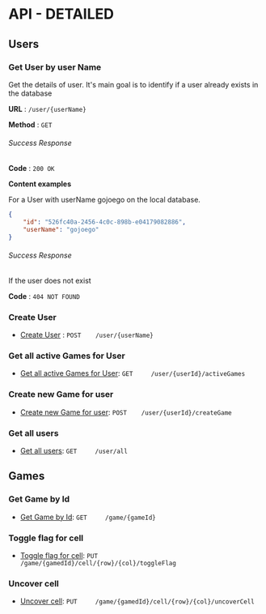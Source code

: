 # API - DETAILED

## Users

### Get User by user Name

Get the details of user. It's main goal is to identify if a user already exists in the database

**URL** : `/user/{userName}`

**Method** : `GET`

###### Success Response

**Code** : `200 OK`

**Content examples**

For a User with userName gojoego on the local database.

```json
{
    "id": "526fc40a-2456-4c0c-898b-e04179082886",
    "userName": "gojoego"
}
```

###### Success Response

If the user does not exist

**Code** : `404 NOT FOUND`


### Create User
* [Create User](doc/minesweeper-API.md#create-user)                    : `POST    /user/{userName}`

### Get all active Games for User 
* [Get all active Games for User](doc/minesweeper-API.md#get-all-active-games-for-user):  `GET     /user/{userId}/activeGames`

### Create new Game for user 
* [Create new Game for user](doc/minesweeper-API.md#create-new-game-for-user):     `POST    /user/{userId}/createGame`

### Get all users 
* [Get all users](doc/minesweeper-API.md#get-all-users):                     `GET     /user/all` 

## Games

### Get Game by Id
* [Get Game by Id](doc/minesweeper-API.md#get-game-by-id): `GET     /game/{gameId}`

### Toggle flag for cell
* [Toggle flag for cell](doc/minesweeper-API.md#toggle-flag-for-cell): `PUT     /game/{gamedId}/cell/{row}/{col}/toggleFlag`


### Uncover cell
* [Uncover cell](doc/minesweeper-API.md#uncover-cell): `PUT     /game/{gamedId}/cell/{row}/{col}/uncoverCell`
